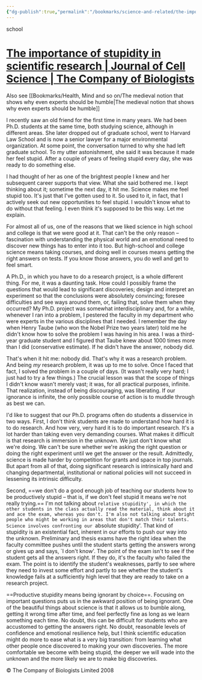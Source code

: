 ```yaml
---
{"dg-publish":true,"permalink":"/bookmarks/science-and-related/the-importance-of-stupidity-in-scientific-research/","tags":["science","things"]}
---
```



school

# [The importance of stupidity in scientific research | Journal of Cell Science | The Company of Biologists](https://journals.biologists.com/jcs/article/121/11/1771/30038/The-importance-of-stupidity-in-scientific-research)

Also see [[Bookmarks/Health, Mind and so on/The medieval notion that shows why even experts should be humble\|The medieval notion that shows why even experts should be humble]]

I recently saw an old friend for the first time in many years. We had been Ph.D. students at the same time, both studying science, although in different areas. She later dropped out of graduate school, went to Harvard Law School and is now a senior lawyer for a major environmental organization. At some point, the conversation turned to why she had left graduate school. To my utter astonishment, she said it was because it made her feel stupid. After a couple of years of feeling stupid every day, she was ready to do something else.

I had thought of her as one of the brightest people I knew and her subsequent career supports that view. What she said bothered me. I kept thinking about it; sometime the next day, it hit me. Science makes me feel stupid too. It's just that I've gotten used to it. So used to it, in fact, that I actively seek out new opportunities to feel stupid. I wouldn't know what to do without that feeling. I even think it's supposed to be this way. Let me explain.

For almost all of us, one of the reasons that we liked science in high school and college is that we were good at it. That can't be the only reason – fascination with understanding the physical world and an emotional need to discover new things has to enter into it too. But high-school and college science means taking courses, and doing well in courses means getting the right answers on tests. If you know those answers, you do well and get to feel smart.

A Ph.D., in which you have to do a research project, is a whole different thing. For me, it was a daunting task. How could I possibly frame the questions that would lead to significant discoveries; design and interpret an experiment so that the conclusions were absolutely convincing; foresee difficulties and see ways around them, or, failing that, solve them when they occurred? My Ph.D. project was somewhat interdisciplinary and, for a while, whenever I ran into a problem, I pestered the faculty in my department who were experts in the various disciplines that I needed. I remember the day when Henry Taube (who won the Nobel Prize two years later) told me he didn't know how to solve the problem I was having in his area. I was a third-year graduate student and I figured that Taube knew about 1000 times more than I did (conservative estimate). If he didn't have the answer, nobody did.

That's when it hit me: nobody did. That's why it was a research problem. And being _my_ research problem, it was up to me to solve. Once I faced that fact, I solved the problem in a couple of days. (It wasn't really very hard; I just had to try a few things.) The crucial lesson was that the scope of things I didn't know wasn't merely vast; it was, for all practical purposes, infinite. That realization, instead of being discouraging, was liberating. If our ignorance is infinite, the only possible course of action is to muddle through as best we can.

I'd like to suggest that our Ph.D. programs often do students a disservice in two ways. First, I don't think students are made to understand how hard it is to do research. And how very, very hard it is to do important research. It's a lot harder than taking even very demanding courses. What makes it difficult is that research is immersion in the unknown. We just don't know what we're doing. We can't be sure whether we're asking the right question or doing the right experiment until we get the answer or the result. Admittedly, science is made harder by competition for grants and space in top journals. But apart from all of that, doing significant research is intrinsically hard and changing departmental, institutional or national policies will not succeed in lessening its intrinsic difficulty.

Second, ==we don't do a good enough job of teaching our students how to be productively stupid – that is, if we don't feel stupid it means we're not really trying.== I'm not talking about `relative stupidity', in which the other students in the class actually read the material, think about it and ace the exam, whereas you don't. I'm also not talking about bright people who might be working in areas that don't match their talents. Science involves confronting our `absolute stupidity'. That kind of stupidity is an existential fact, inherent in our efforts to push our way into the unknown. Preliminary and thesis exams have the right idea when the faculty committee pushes until the student starts getting the answers wrong or gives up and says, `I don't know'. The point of the exam isn't to see if the student gets all the answers right. If they do, it's the faculty who failed the exam. The point is to identify the student's weaknesses, partly to see where they need to invest some effort and partly to see whether the student's knowledge fails at a sufficiently high level that they are ready to take on a research project.

==Productive stupidity means being ignorant by choice==. Focusing on important questions puts us in the awkward position of being ignorant. One of the beautiful things about science is that it allows us to bumble along, getting it wrong time after time, and feel perfectly fine as long as we learn something each time. No doubt, this can be difficult for students who are accustomed to getting the answers right. No doubt, reasonable levels of confidence and emotional resilience help, but I think scientific education might do more to ease what is a very big transition: from learning what other people once discovered to making your own discoveries. The more comfortable we become with being stupid, the deeper we will wade into the unknown and the more likely we are to make big discoveries.

© The Company of Biologists Limited 2008
